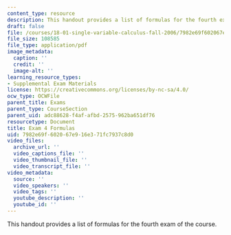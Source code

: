 ```yaml
---
content_type: resource
description: This handout provides a list of formulas for the fourth exam of the course.
draft: false
file: /courses/18-01-single-variable-calculus-fall-2006/7982e69f602067e916e371fc7937c8d0_exm4formulasheet.pdf
file_size: 108585
file_type: application/pdf
image_metadata:
  caption: ''
  credit: ''
  image-alt: ''
learning_resource_types:
- Supplemental Exam Materials
license: https://creativecommons.org/licenses/by-nc-sa/4.0/
ocw_type: OCWFile
parent_title: Exams
parent_type: CourseSection
parent_uid: adc88628-f4af-afbd-2575-962ba651df76
resourcetype: Document
title: Exam 4 Formulas
uid: 7982e69f-6020-67e9-16e3-71fc7937c8d0
video_files:
  archive_url: ''
  video_captions_file: ''
  video_thumbnail_file: ''
  video_transcript_file: ''
video_metadata:
  source: ''
  video_speakers: ''
  video_tags: ''
  youtube_description: ''
  youtube_id: ''
---
```

This handout provides a list of formulas for the fourth exam of the course.